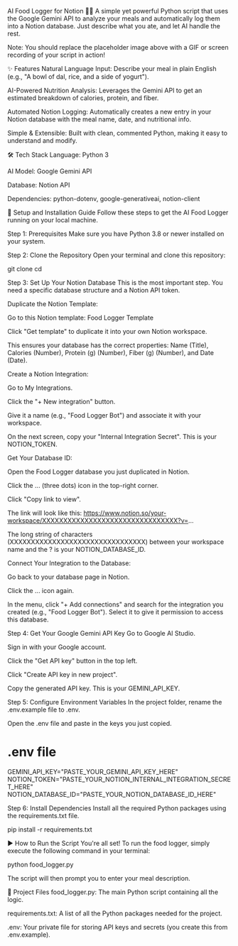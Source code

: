 AI Food Logger for Notion 🤖📝
A simple yet powerful Python script that uses the Google Gemini API to analyze your meals and automatically log them into a Notion database. Just describe what you ate, and let AI handle the rest.

Note: You should replace the placeholder image above with a GIF or screen recording of your script in action!

✨ Features
Natural Language Input: Describe your meal in plain English (e.g., "A bowl of dal, rice, and a side of yogurt").

AI-Powered Nutrition Analysis: Leverages the Gemini API to get an estimated breakdown of calories, protein, and fiber.

Automated Notion Logging: Automatically creates a new entry in your Notion database with the meal name, date, and nutritional info.

Simple & Extensible: Built with clean, commented Python, making it easy to understand and modify.

🛠️ Tech Stack
Language: Python 3

AI Model: Google Gemini API

Database: Notion API

Dependencies: python-dotenv, google-generativeai, notion-client

🚀 Setup and Installation Guide
Follow these steps to get the AI Food Logger running on your local machine.

Step 1: Prerequisites
Make sure you have Python 3.8 or newer installed on your system.

Step 2: Clone the Repository
Open your terminal and clone this repository:

git clone <your-repository-url>
cd <your-repository-name>

Step 3: Set Up Your Notion Database
This is the most important step. You need a specific database structure and a Notion API token.

Duplicate the Notion Template:

Go to this Notion template: Food Logger Template

Click "Get template" to duplicate it into your own Notion workspace.

This ensures your database has the correct properties: Name (Title), Calories (Number), Protein (g) (Number), Fiber (g) (Number), and Date (Date).

Create a Notion Integration:

Go to My Integrations.

Click the "+ New integration" button.

Give it a name (e.g., "Food Logger Bot") and associate it with your workspace.

On the next screen, copy your "Internal Integration Secret". This is your NOTION_TOKEN.

Get Your Database ID:

Open the Food Logger database you just duplicated in Notion.

Click the ... (three dots) icon in the top-right corner.

Click "Copy link to view".

The link will look like this: https://www.notion.so/your-workspace/XXXXXXXXXXXXXXXXXXXXXXXXXXXXXXXX?v=...

The long string of characters (XXXXXXXXXXXXXXXXXXXXXXXXXXXXXXXX) between your workspace name and the ? is your NOTION_DATABASE_ID.

Connect Your Integration to the Database:

Go back to your database page in Notion.

Click the ... icon again.

In the menu, click "+ Add connections" and search for the integration you created (e.g., "Food Logger Bot"). Select it to give it permission to access this database.

Step 4: Get Your Google Gemini API Key
Go to Google AI Studio.

Sign in with your Google account.

Click the "Get API key" button in the top left.

Click "Create API key in new project".

Copy the generated API key. This is your GEMINI_API_KEY.

Step 5: Configure Environment Variables
In the project folder, rename the .env.example file to .env.

Open the .env file and paste in the keys you just copied.

# .env file

GEMINI_API_KEY="PASTE_YOUR_GEMINI_API_KEY_HERE"
NOTION_TOKEN="PASTE_YOUR_NOTION_INTERNAL_INTEGRATION_SECRET_HERE"
NOTION_DATABASE_ID="PASTE_YOUR_NOTION_DATABASE_ID_HERE"

Step 6: Install Dependencies
Install all the required Python packages using the requirements.txt file.

pip install -r requirements.txt

▶️ How to Run the Script
You're all set! To run the food logger, simply execute the following command in your terminal:

python food_logger.py

The script will then prompt you to enter your meal description.

📂 Project Files
food_logger.py: The main Python script containing all the logic.

requirements.txt: A list of all the Python packages needed for the project.

.env: Your private file for storing API keys and secrets (you create this from .env.example).